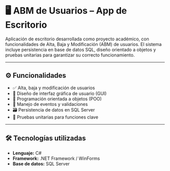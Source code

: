 # 🖥️ ABM de Usuarios – App de Escritorio

Aplicación de escritorio desarrollada como proyecto académico, con funcionalidades de Alta, Baja y Modificación (ABM) de usuarios. 
El sistema incluye persistencia en base de datos SQL, diseño orientado a objetos y pruebas unitarias para garantizar su correcto funcionamiento.

---

## ⚙️ Funcionalidades

- ✅ Alta, baja y modificación de usuarios
- 🧩 Diseño de interfaz gráfica de usuario (GUI)
- 🧠 Programación orientada a objetos (POO)
- 🔄 Manejo de eventos y validaciones
- 🗃️ Persistencia de datos en SQL Server
- 🧪 Pruebas unitarias para funciones clave

---

## 🛠️ Tecnologías utilizadas

- **Lenguaje:** C#
- **Framework:** .NET Framework / WinForms 
- **Base de datos:** SQL Server
